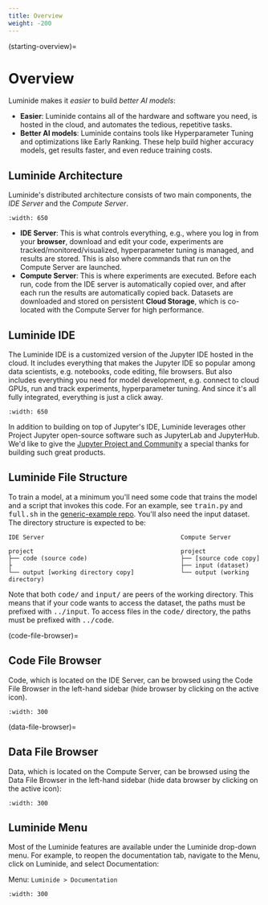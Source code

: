 ```yaml
---
title: Overview
weight: -200
---
```


(starting-overview)=
# Overview

Luminide makes it *easier* to build *better AI models*:
- **Easier**: Luminide contains all of the hardware and software you need, is hosted in the cloud, and automates the tedious, repetitive tasks.
- **Better AI models**: Luminide contains tools like Hyperparameter Tuning and optimizations like Early Ranking.  These help build higher accuracy models, get results faster, and even reduce training costs.

## Luminide Architecture

Luminide's distributed architecture consists of two main components, the *IDE Server* and the *Compute Server*.

```{image} ../images/new-tutorial-overview-diagram.png
:width: 650
```

- **IDE Server**: This is what controls everything, e.g., where you log in from your **browser**, download and edit your code, experiments are tracked/monitored/visualized,  hyperparameter tuning is managed, and results are stored.  This is also where commands that run on the Compute Server are launched.
- **Compute Server**: This is where experiments are executed.  Before each run, code from the IDE server is automatically copied over, and after each run the results are automatically copied back.  Datasets are downloaded and stored on persistent **Cloud Storage**, which is co-located with the Compute Server for high performance.

## Luminide IDE

The Luminide IDE is a customized version of the Jupyter IDE hosted in the cloud.  It includes everything that makes the Jupyter IDE so popular among data scientists, e.g. notebooks, code editing, file browsers.  But also includes everything you need for model development, e.g. connect to cloud GPUs, run and track experiments, hyperparameter tuning.  And since it's all fully integrated, everything is just a click away.

```{image} ../images/ide-screenshot.png
:width: 650
```

In addition to building on top of Jupyter's IDE, Luminide leverages other Project Jupyter open-source software such as JupyterLab and JupyterHub.  We'd like to give the [Jupyter Project and Community](https://jupyter.org/about.html) a special thanks for building such great products.

## Luminide File Structure

To train a model, at a minimum you'll need some code that trains the model and a script that invokes this code. For an example, see <kbd>train.py</kbd> and <kbd>full.sh</kbd> in the [generic-example repo](https://github.com/luminide/example-generic). You'll also need the input dataset.  The directory structure is expected to be:

```
IDE Server                                      Compute Server                            

project                                         project                            
├── code (source code)                          ├── [source code copy]
├                                               ├── input (dataset)                
└── output [working directory copy]             └── output (working directory)     
```

Note that both <kbd>code/</kbd> and <kbd>input/</kbd> are peers of the working directory. This means that if your code wants to access the dataset, the paths must be prefixed with <kbd>../input</kbd>. To access files in the <kbd>code/</kbd> directory, the paths must be prefixed with <kbd>../code</kbd>.

(code-file-browser)=
## Code File Browser

Code, which is located on the IDE Server, can be browsed using the Code File Browser in the left-hand sidebar (hide browser by clicking on the active icon).

```{image} ../images/feb-code-browser.png
:width: 300
```

(data-file-browser)=
## Data File Browser

Data, which is located on the Compute Server, can be browsed using the Data File Browser in the left-hand sidebar (hide data browser by clicking on the active icon):

```{image} ../images/feb-data-browser.png
:width: 300
```

## Luminide Menu

Most of the Luminide features are available under the Luminide drop-down menu.  For example, to reopen the documentation tab, navigate to the Menu, click on Luminide, and select Documentation:

Menu: `Luminide > Documentation`

```{image} ../images/feb-luminide-menu.png
:width: 300
```

